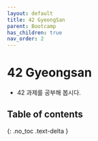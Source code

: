 ```yaml
---
layout: default
title: 42 GyeongSan
parent: Bootcamp
has_children: true
nav_order: 2
---
```


# 42 Gyeongsan
* 42 과제를 공부해 봅시다.

## Table of contents
{: .no_toc .text-delta }

